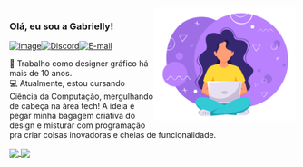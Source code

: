 <img src="./src/img-readme.svg" min-width="100px" max-width="400px" width="250px" align="right">

### Olá, eu sou a Gabrielly!

[![image](https://img.shields.io/badge/LinkedIn-0077B5?style=for-the-badge&logo=linkedin&logoColor=white)](https://www.linkedin.com/in/gabriellyss/)[![Discord](https://img.shields.io/badge/Discord-7289DA?style=for-the-badge&logo=discord&logoColor=white)](https://discord.com/channels/@bugabs/)[![E-mail](https://img.shields.io/badge/-Email-000?style=for-the-badge&logo=microsoft-outlook&logoColor=007BFF)](mailto:gabriellysantos@live.com)

🎨 Trabalho como designer gráfico há mais de 10 anos.  
💻 Atualmente, estou cursando Ciência da Computação, mergulhando de cabeça na área tech! A ideia é pegar minha bagagem criativa do design e misturar com programação pra criar coisas inovadoras e cheias de funcionalidade.

<a href="https://github.com/anuraghazra/github-readme-stats">
  <img height=180 align="center" src="https://github-readme-stats.vercel.app/api?username=GabriellySS&theme=transparent&card_width=350"/>
</a>
<a href="https://github.com/anuraghazra/convoychat">
  <img height=180 align="center" src="https://github-readme-stats.vercel.app/api/top-langs?username=GabriellySS&theme=transparent&layout=compact&langs_count=8&card_width=340"/>
</a>
